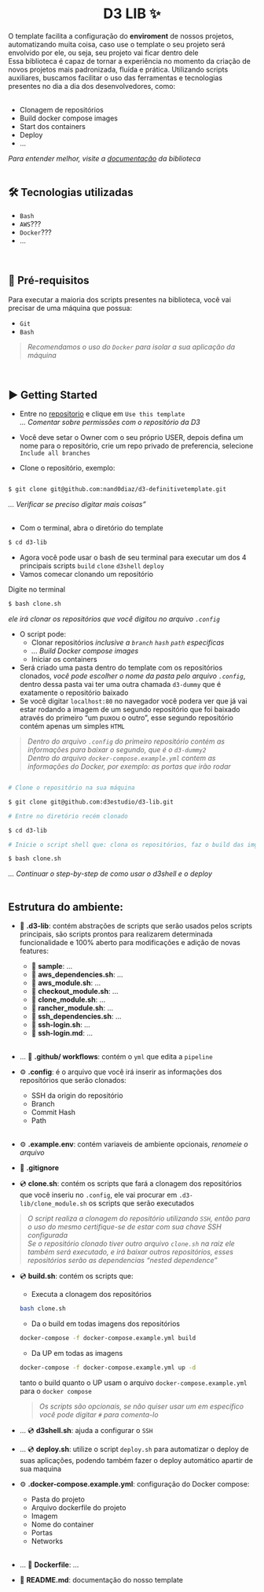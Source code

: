  
<h1  align="center">D3 LIB ✨</h1>
O template facilita a configuração do <b>enviroment</b>
de nossos projetos, automatizando muita coisa, caso use o template o seu projeto será envolvido por ele, ou seja, seu projeto vai ficar dentro dele </br>
Essa biblioteca é capaz de tornar a experiência no momento da criação de novos projetos mais padronizada, fluída e prática. Utilizando scripts auxiliares, buscamos facilitar o uso das ferramentas e tecnologias presentes no dia a dia dos desenvolvedores, como:<br />
<br/>

- Clonagem de repositórios
- Build docker compose images
- Start dos containers
- Deploy
- …


<i>Para entender melhor, visite a [documentação] da biblioteca</i>
<br/><br/>

## 🛠️ Tecnologias utilizadas
- `Bash`
- `AWS`???
- `Docker`???
- ...

</br> 

## 🔎 Pré-requisitos <br/>
Para executar a maioria dos scripts presentes na biblioteca, você vai precisar de uma máquina que possua:
- `Git`
- `Bash`

> <i>Recomendamos o uso do `Docker` para isolar a sua aplicação da máquina</i>
</br>

## ▶️ Getting Started
- Entre no [repositorio] e clique em `Use this template` </br>
<i>... Comentar sobre permissões com o repositório da D3</i>

- Você deve setar o Owner com o seu próprio USER, depois defina um nome para o repositório, crie um repo privado de preferencia, selecione `Include all branches`

- Clone o repositório, exemplo:<br/>

```bash

$ git clone git@github.com:nand0diaz/d3-definitivetemplate.git

```

<i>… Verificar se preciso digitar mais coisas”</i>
<br/><br/>
- Com o terminal, abra o diretório do template
```bash
$ cd d3-lib
```

- Agora você pode usar o bash de seu terminal para executar um dos 4 principais scripts `build` `clone` `d3shell` `deploy`
- Vamos comecar clonando um repositório<br/>

Digite no terminal 
```bash 
$ bash clone.sh
```

<i>ele irá clonar os repositórios que você digitou no arquivo `.config`</i><br/>
- O script pode:<br/>
	- Clonar repositórios <i>inclusive a `branch` `hash` `path` especificas</i>
	- <i>... Build Docker compose images</i>
	- Iniciar os containers
- Será criado uma pasta dentro do template com os repositórios clonados, <i>você pode escolher o nome da pasta pelo arquivo `.config`</i>, dentro dessa pasta vai ter uma outra chamada `d3-dummy` que é exatamente o repositório baixado
- Se você digitar `localhost:80` no navegador você podera ver que já vai estar rodando a imagem de um segundo repositório que foi baixado através do primeiro “um puxou o outro”, esse segundo repositório contém apenas um simples `HTML`<br/>
> <i>Dentro do arquivo `.config` do primeiro repositório contém as informações para baixar o segundo, que é o `d3-dummy2`</i><br/>
> <i>Dentro do arquivo `docker-compose.example.yml` contem as informações do Docker, por exemplo: as portas que irão rodar</i><br/>


```bash

# Clone o repositório na sua máquina

$ git clone git@github.com:d3estudio/d3-lib.git

# Entre no diretório recém clonado

$ cd d3-lib

# Inicie o script shell que: clona os repositórios, faz o build das imgs e inicia os containers

$ bash clone.sh

```

<i>... Continuar o step-by-step de como usar o d3shell e o deploy </i>
<br/><br/>

## Estrutura do ambiente:
- 📂 <b>.d3-lib</b>: contém abstrações de scripts que serão usados pelos scripts principais, são scripts prontos para realizarem determinada funcionalidade e 100% aberto para modificações e adição de novas features:
    - 📂 <b>sample</b>: … <br/>
    - 📄 <b>aws_dependencies.sh</b>: … <br/>
    - 📄 <b>aws_module.sh</b>: ...<br/>
    - 📄 <b>checkout_module.sh</b>: ...<br/>
    - 📄 <b>clone_module.sh</b>: ...<br/>
    - 📄 <b>rancher_module.sh</b>: ...<br/>
    - 📄 <b>ssh_dependencies.sh</b>: ...<br/>
    - 📄 <b>ssh-login.sh</b>: … <br/>
    - 📄 <b>ssh-login.md</b>: ...<br/><br/>

- ... 📂 <b>.github/ workflows</b>: contém o `yml` que edita a `pipeline`<br/>

- ⚙️ <b>.config</b>: é o arquivo que você irá inserir as informações dos reposítórios que serão clonados: <br/>
    - SSH da origin do repositório <br/>
    - Branch <br/>
    - Commit Hash <br/>
    - Path <br/><br/>

- ⚙️ <b>.example.env</b>: contém variaveis de ambiente opcionais, <i>renomeie o arquivo</i><br/>

- 📄 <b>.gitignore</b><br/>

- 💿 <b>clone.sh</b>: contém os scripts que fará a clonagem dos repositórios que você inseriu no `.config`, ele vai procurar em `.d3-lib/clone_module.sh` os scripts que serão executados

> <i>O script realiza a clonagem do repositório utilizando `SSH`, então para o uso do mesmo certifique-se de estar com sua chave SSH configurada</i><br/>
> <i>Se o repositório clonado tiver outro arquivo `clone.sh` na raiz ele também será executado, e irá baixar outros repositórios, esses repositórios serão as dependencias “nested dependence”</i><br/>

- 💿 <b>build.sh</b>:  contém os scripts que:
    - Executa a clonagem dos repositórios 
    ```bash 
    bash clone.sh
    ```
    - Da o build em todas imagens dos repositórios 
    ```bash
    docker-compose -f docker-compose.example.yml build
    ```
    - Da UP em todas as imagens
    ```bash
    docker-compose -f docker-compose.example.yml up -d
    ```
    tanto o build quanto o UP usam o arquivo `docker-compose.example.yml` para o `docker compose`<br/>
    > <i>Os scripts são opcionais, se não quiser usar um em especifico você pode digitar `#` para comenta-lo</i><br/>

- ... 💿 <b>d3shell.sh</b>: ajuda a configurar o `SSH`<br/>

- ... 💿 <b>deploy.sh</b>: utilize o script `deploy.sh` para automatizar o deploy de suas aplicações, podendo também fazer o deploy automático apartir de sua maquina<br/>

- ⚙️ <b>.docker-compose.example.yml</b>: configuração do Docker compose:
    - Pasta do projeto
    - Arquivo dockerfile do projeto
    - Imagem
    - Nome do container
    - Portas
    - Networks
<br/><br/>

- ... 🐋 <b>Dockerfile</b>: …<br/>

- 📄 <b>README.md</b>: documentação do nosso template

[documentação]: https://www.notion.so/d3-company/D3-Lib-0a7848f6d60347eab1191e9ba9d5663f
[repositorio]: https://github.com/d3estudio/d3-lib
